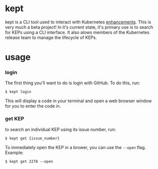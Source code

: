 # kept

kept is a CLI tool used to interact with Kubernetes [enhancements](https://github.com/kubernetes/enhancements). This is very much a beta project! In it's current state, it's primary use is to search for KEPs using a CLI interface. It also alows members of the Kubernetes release team to manage the lifecycle of KEPs.

# usage

### login

The first thing you'll want to do is login with GitHub. To do this, run:

```shell
$ kept login
```

This will display a code in your terminal and open a web browser window for you to enter the code in.

### get KEP

to search an individual KEP using its issue number, run:

```shell
$ kept get {issue_number}
```

To immediately open the KEP in a brower, you can use the `--open` flag. Example:

```shell
$ kept get 2278 --open
```

